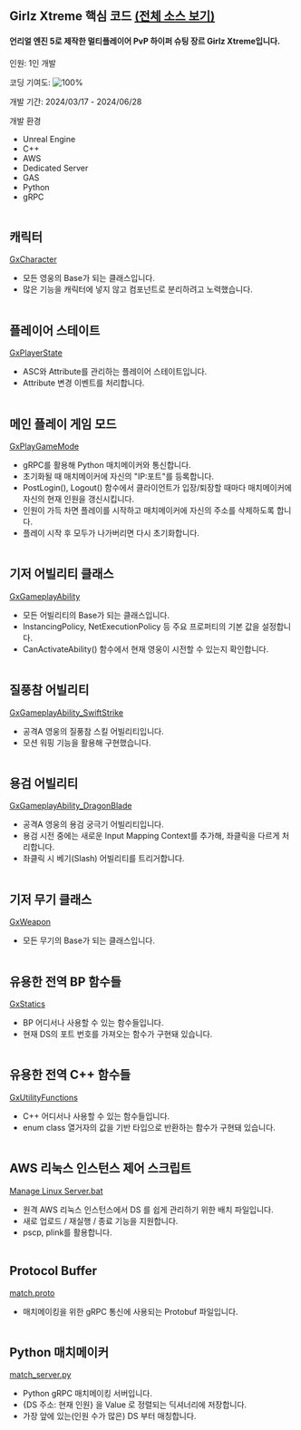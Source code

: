 ## Girlz Xtreme 핵심 코드 [(전체 소스 보기)](https://github.com/futurelabunseen/C-KyungbinCho/tree/test)

#### 언리얼 엔진 5로 제작한 멀티플레이어 PvP 하이퍼 슈팅 장르 Girlz Xtreme입니다.

인원: 1인 개발

코딩 기여도: ![100%](https://progress-bar.dev/100)

개발 기간: 2024/03/17 - 2024/06/28

개발 환경
- Unreal Engine
- C++
- AWS
- Dedicated Server
- GAS
- Python
- gRPC
<br/><br/>

## 캐릭터

[GxCharacter](https://github.com/diesuki4/Core_Codes/blob/main/Girlz%20Xtreme/Character/GxCharacter.h)
- 모든 영웅의 Base가 되는 클래스입니다.
- 많은 기능을 캐릭터에 넣지 않고 컴포넌트로 분리하려고 노력했습니다.
<br/><br/>

## 플레이어 스테이트

[GxPlayerState](https://github.com/diesuki4/Core_Codes/blob/main/Girlz%20Xtreme/Player/GxPlayerState.h)
- ASC와 Attribute를 관리하는 플레이어 스테이트입니다.
- Attribute 변경 이벤트를 처리합니다.
<br/><br/>

## 메인 플레이 게임 모드

[GxPlayGameMode](https://github.com/diesuki4/Core_Codes/blob/main/Girlz%20Xtreme/GameModes/GxPlayGameMode.h)
- gRPC를 활용해 Python 매치메이커와 통신합니다.
- 초기화될 때 매치메이커에 자신의 "IP:포트"를 등록합니다.
- PostLogin(), Logout() 함수에서 클라이언트가 입장/퇴장할 때마다 매치메이커에 자신의 현재 인원을 갱신시킵니다.
- 인원이 가득 차면 플레이를 시작하고 매치메이커에 자신의 주소를 삭제하도록 합니다.
- 플레이 시작 후 모두가 나가버리면 다시 초기화합니다.
<br/><br/>

## 기저 어빌리티 클래스

[GxGameplayAbility](https://github.com/diesuki4/Core_Codes/blob/main/Girlz%20Xtreme/AbilitySystem/GxGameplayAbility.h)
- 모든 어빌리티의 Base가 되는 클래스입니다.
- InstancingPolicy, NetExecutionPolicy 등 주요 프로퍼티의 기본 값을 설정합니다.
- CanActivateAbility() 함수에서 현재 영웅이 시전할 수 있는지 확인합니다.
<br/><br/>

## 질풍참 어빌리티

[GxGameplayAbility_SwiftStrike](https://github.com/diesuki4/Core_Codes/blob/main/Girlz%20Xtreme/AbilitySystem/Abilities/GxGameplayAbility_SwiftStrike.h)
- 공격A 영웅의 질풍참 스킬 어빌리티입니다.
- 모션 워핑 기능을 활용해 구현했습니다.
<br/><br/>

## 용검 어빌리티

[GxGameplayAbility_DragonBlade](https://github.com/diesuki4/Core_Codes/blob/main/Girlz%20Xtreme/AbilitySystem/Abilities/GxGameplayAbility_DragonBlade.h)
- 공격A 영웅의 용검 궁극기 어빌리티입니다.
- 용검 시전 중에는 새로운 Input Mapping Context를 추가해, 좌클릭을 다르게 처리합니다.
- 좌클릭 시 베기(Slash) 어빌리티를 트리거합니다.
<br/><br/>

## 기저 무기 클래스

[GxWeapon](https://github.com/diesuki4/Core_Codes/blob/main/Girlz%20Xtreme/Weapons/GxWeapon.h)
- 모든 무기의 Base가 되는 클래스입니다.
<br/><br/>

## 유용한 전역 BP 함수들

[GxStatics](https://github.com/diesuki4/Core_Codes/blob/main/Girlz%20Xtreme/GxStatics.h)
- BP 어디서나 사용할 수 있는 함수들입니다.
- 현재 DS의 포트 번호를 가져오는 함수가 구현돼 있습니다.
<br/><br/>

## 유용한 전역 C++ 함수들

[GxUtilityFunctions](https://github.com/diesuki4/Core_Codes/blob/main/Girlz%20Xtreme/GxUtilityFunctions.h)
- C++ 어디서나 사용할 수 있는 함수들입니다.
- enum class 열거자의 값을 기반 타입으로 반환하는 함수가 구현돼 있습니다.
<br/><br/>

## AWS 리눅스 인스턴스 제어 스크립트

[Manage Linux Server.bat](https://github.com/diesuki4/Core_Codes/blob/main/Girlz%20Xtreme/Manage%20Linux%20Server.bat)
- 원격 AWS 리눅스 인스턴스에서 DS 를 쉽게 관리하기 위한 배치 파일입니다.
- 새로 업로드 / 재실행 / 종료 기능을 지원합니다.
- pscp, plink를 활용합니다.
<br/><br/>

## Protocol Buffer

[match.proto](https://github.com/diesuki4/Core_Codes/blob/main/Girlz%20Xtreme/Matchmaker/match.proto)
- 매치메이킹을 위한 gRPC 통신에 사용되는 Protobuf 파일입니다.
<br/><br/>

## Python 매치메이커

[match_server.py](https://github.com/diesuki4/Core_Codes/blob/main/Girlz%20Xtreme/Matchmaker/match_server.py)
- Python gRPC 매치메이킹 서버입니다.
- {DS 주소: 현재 인원} 을 Value 로 정렬되는 딕셔너리에 저장합니다.
- 가장 앞에 있는(인원 수가 많은) DS 부터 매칭합니다.
